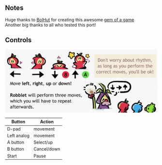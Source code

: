 ## Notes

Huge thanks to [BolHut](https://bolhut.itch.io/) for creating this awesome [gem of a game](https://bolhut.itch.io/apple-rabble-dazzle!)  
Another big thanks to all who tested this port!

## Controls
<picture>
  <source srcset="applerabbledazzle/controls.png" type="image/png">
  <img src="applerabbledazzle/controls.png" alt="Controls image">
</picture>

| Button | Action |
|--|--| 
|D-pad|movement|
|Left analog|movement|
|A button|Select/up|
|B button|Cancel/down|
|Start|Pause|


